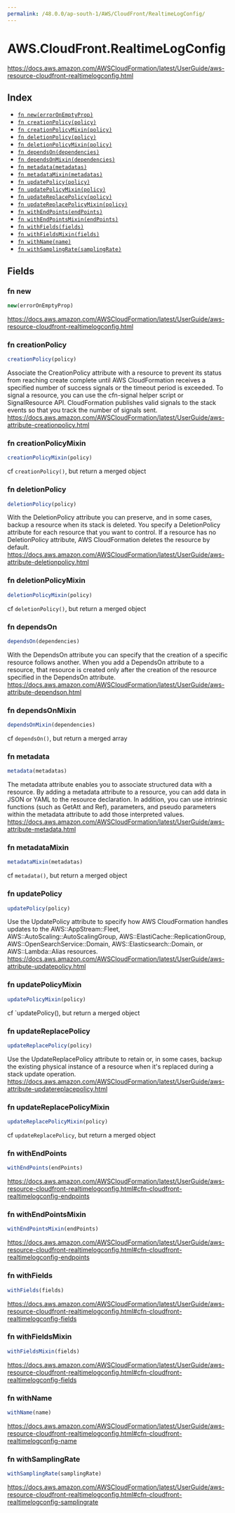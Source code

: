 ```yaml
---
permalink: /48.0.0/ap-south-1/AWS/CloudFront/RealtimeLogConfig/
---
```


# AWS.CloudFront.RealtimeLogConfig

https://docs.aws.amazon.com/AWSCloudFormation/latest/UserGuide/aws-resource-cloudfront-realtimelogconfig.html

## Index

* [`fn new(errorOnEmptyProp)`](#fn-new)
* [`fn creationPolicy(policy)`](#fn-creationpolicy)
* [`fn creationPolicyMixin(policy)`](#fn-creationpolicymixin)
* [`fn deletionPolicy(policy)`](#fn-deletionpolicy)
* [`fn deletionPolicyMixin(policy)`](#fn-deletionpolicymixin)
* [`fn dependsOn(dependencies)`](#fn-dependson)
* [`fn dependsOnMixin(dependencies)`](#fn-dependsonmixin)
* [`fn metadata(metadatas)`](#fn-metadata)
* [`fn metadataMixin(metadatas)`](#fn-metadatamixin)
* [`fn updatePolicy(policy)`](#fn-updatepolicy)
* [`fn updatePolicyMixin(policy)`](#fn-updatepolicymixin)
* [`fn updateReplacePolicy(policy)`](#fn-updatereplacepolicy)
* [`fn updateReplacePolicyMixin(policy)`](#fn-updatereplacepolicymixin)
* [`fn withEndPoints(endPoints)`](#fn-withendpoints)
* [`fn withEndPointsMixin(endPoints)`](#fn-withendpointsmixin)
* [`fn withFields(fields)`](#fn-withfields)
* [`fn withFieldsMixin(fields)`](#fn-withfieldsmixin)
* [`fn withName(name)`](#fn-withname)
* [`fn withSamplingRate(samplingRate)`](#fn-withsamplingrate)

## Fields

### fn new

```ts
new(errorOnEmptyProp)
```

https://docs.aws.amazon.com/AWSCloudFormation/latest/UserGuide/aws-resource-cloudfront-realtimelogconfig.html

### fn creationPolicy

```ts
creationPolicy(policy)
```

Associate the CreationPolicy attribute with a resource to prevent its status from reaching create complete until AWS CloudFormation receives a specified number of success signals or the timeout period is exceeded. To signal a resource, you can use the cfn-signal helper script or SignalResource API. CloudFormation publishes valid signals to the stack events so that you track the number of signals sent. 
https://docs.aws.amazon.com/AWSCloudFormation/latest/UserGuide/aws-attribute-creationpolicy.html

### fn creationPolicyMixin

```ts
creationPolicyMixin(policy)
```

cf `creationPolicy()`, but return a merged object

### fn deletionPolicy

```ts
deletionPolicy(policy)
```

With the DeletionPolicy attribute you can preserve, and in some cases, backup a resource when its stack is deleted. You specify a DeletionPolicy attribute for each resource that you want to control. If a resource has no DeletionPolicy attribute, AWS CloudFormation deletes the resource by default. 
https://docs.aws.amazon.com/AWSCloudFormation/latest/UserGuide/aws-attribute-deletionpolicy.html

### fn deletionPolicyMixin

```ts
deletionPolicyMixin(policy)
```

cf `deletionPolicy()`, but return a merged object

### fn dependsOn

```ts
dependsOn(dependencies)
```

With the DependsOn attribute you can specify that the creation of a specific resource follows another. When you add a DependsOn attribute to a resource, that resource is created only after the creation of the resource specified in the DependsOn attribute. 
https://docs.aws.amazon.com/AWSCloudFormation/latest/UserGuide/aws-attribute-dependson.html

### fn dependsOnMixin

```ts
dependsOnMixin(dependencies)
```

cf `dependsOn()`, but return a merged array

### fn metadata

```ts
metadata(metadatas)
```

The metadata attribute enables you to associate structured data with a resource. By adding a metadata attribute to a resource, you can add data in JSON or YAML to the resource declaration. In addition, you can use intrinsic functions (such as GetAtt and Ref), parameters, and pseudo parameters within the metadata attribute to add those interpreted values. 
https://docs.aws.amazon.com/AWSCloudFormation/latest/UserGuide/aws-attribute-metadata.html

### fn metadataMixin

```ts
metadataMixin(metadatas)
```

cf `metadata()`, but return a merged object

### fn updatePolicy

```ts
updatePolicy(policy)
```

Use the UpdatePolicy attribute to specify how AWS CloudFormation handles updates to the AWS::AppStream::Fleet, AWS::AutoScaling::AutoScalingGroup, AWS::ElastiCache::ReplicationGroup, AWS::OpenSearchService::Domain, AWS::Elasticsearch::Domain, or AWS::Lambda::Alias resources. 
https://docs.aws.amazon.com/AWSCloudFormation/latest/UserGuide/aws-attribute-updatepolicy.html

### fn updatePolicyMixin

```ts
updatePolicyMixin(policy)
```

cf `updatePolicy(), but return a merged object

### fn updateReplacePolicy

```ts
updateReplacePolicy(policy)
```

Use the UpdateReplacePolicy attribute to retain or, in some cases, backup the existing physical instance of a resource when it's replaced during a stack update operation. 
https://docs.aws.amazon.com/AWSCloudFormation/latest/UserGuide/aws-attribute-updatereplacepolicy.html

### fn updateReplacePolicyMixin

```ts
updateReplacePolicyMixin(policy)
```

cf `updateReplacePolicy`, but return a merged object

### fn withEndPoints

```ts
withEndPoints(endPoints)
```

https://docs.aws.amazon.com/AWSCloudFormation/latest/UserGuide/aws-resource-cloudfront-realtimelogconfig.html#cfn-cloudfront-realtimelogconfig-endpoints

### fn withEndPointsMixin

```ts
withEndPointsMixin(endPoints)
```

https://docs.aws.amazon.com/AWSCloudFormation/latest/UserGuide/aws-resource-cloudfront-realtimelogconfig.html#cfn-cloudfront-realtimelogconfig-endpoints

### fn withFields

```ts
withFields(fields)
```

https://docs.aws.amazon.com/AWSCloudFormation/latest/UserGuide/aws-resource-cloudfront-realtimelogconfig.html#cfn-cloudfront-realtimelogconfig-fields

### fn withFieldsMixin

```ts
withFieldsMixin(fields)
```

https://docs.aws.amazon.com/AWSCloudFormation/latest/UserGuide/aws-resource-cloudfront-realtimelogconfig.html#cfn-cloudfront-realtimelogconfig-fields

### fn withName

```ts
withName(name)
```

https://docs.aws.amazon.com/AWSCloudFormation/latest/UserGuide/aws-resource-cloudfront-realtimelogconfig.html#cfn-cloudfront-realtimelogconfig-name

### fn withSamplingRate

```ts
withSamplingRate(samplingRate)
```

https://docs.aws.amazon.com/AWSCloudFormation/latest/UserGuide/aws-resource-cloudfront-realtimelogconfig.html#cfn-cloudfront-realtimelogconfig-samplingrate